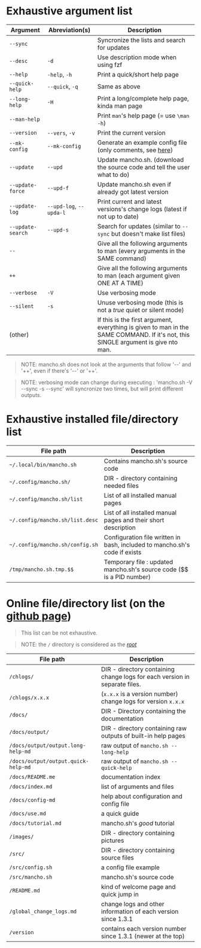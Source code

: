 # Exhaustive argument list

| Argument          | Abreviation(s)          | Description                                                                   |
|-------------------|-------------------------|-------------------------------------------------------------------------------|
| `--sync`          |                         | Syncronize the lists and search for updates                                   |
| `--desc`          | `-d`                    | Use description mode when using fzf                                           |
| `--help`          | `-help`, `-h`           | Print a quick/short help page                                                 |
| `--quick-help`    | `--quick`, `-q`         | Same as above                                                                 |
| `--long-help`     | `-H`                    | Print a long/complete help page, kinda man page                               |
| `--man-help`      |                         | Print `man`'s help page (= use `\man -h`)                                     |
| `--version`       | `--vers`, `-v`          | Print the current version                                                     |
| `--mk-config`     | `--mk-config`           | Generate an example config file (only comments, see [here](./config.md))      |
| `--update`        | `--upd`                 | Update mancho.sh. (download the source code and tell the user what to do)     |
| `--update-force`  | `--upd-f`               | Update mancho.sh even if already got latest version                           |
| `--update-log`    | `--upd-log`, `--upda-l` | Print current and latest versions's change logs (latest if not up to date)    |
| `--update-search` | `--upd-s`               | Search for updates (similar to `--sync` but doesn't make list files)          |
| `--`              |                         | Give all the following arguments to man (every arguments in the SAME command) |
| `++`              |                         | Give all the following arguments to man (each argument given ONE AT A TIME)   |
| `--verbose`       | `-V`                    | Use verbosing mode                                                            |
| `--silent`        | `-s`                    | Unuse verbosing mode (this is not a *true* quiet or silent mode)              |
| (other)           |                         | If this is the first argument, everything is given to man in the SAME COMMAND. If it's not, this SINGLE argument is give nto man.

> NOTE: mancho.sh does not look at the arguments that follow '--' and '++', even if there's '--' or '++'.

> NOTE: verbosing mode can change during  executing : 'mancho.sh -V --sync -s --sync' will syncronize two times, but will print different outputs.

# Exhaustive installed file/directory list

| File path                       | Description                                                                |
|---------------------------------|----------------------------------------------------------------------------|
| `~/.local/bin/mancho.sh`        | Contains mancho.sh's source code                                           |
| `~/.config/mancho.sh/`          | DIR - directory containing needed files                                    |
| `~/.config/mancho.sh/list`      | List of all installed manual pages                                         |
| `~/.config/mancho.sh/list.desc` | List of all installed manual pages and their short description             |
| `~/.config/mancho.sh/config.sh` | Configuration file written in bash, included to mancho.sh's code if exists |
| `/tmp/mancho.sh.tmp.$$`         | Temporary file : updated mancho.sh's source code ($$ is a PID number)      |

# Online file/directory list (on the [github page](https://github.com/lapingenieur/mancho.sh))

> This list can be not exhaustive.

> NOTE: the `/` directory is considered as the [*root*](https://github.com/lapingenieur/mancho.sh)

| File path                           | Description                                                                |
|-------------------------------------|----------------------------------------------------------------------------|
| `/chlogs/`                          | DIR - directory containing change logs for each version in separate files. |
| `/chlogs/x.x.x`                     | (`x.x.x` is a version number) change logs for version `x.x.x`              |
| `/docs/`                            | DIR - Directory containing the documentation                               |
| `/docs/output/`                     | DIR - directory containing raw outputs of built-in help pages              |
| `/docs/output/output.long-help-md`  | raw output of `mancho.sh --long-help`                                      |
| `/docs/output/output.quick-help-md` | raw output of `mancho.sh --quick-help`                                     |
| `/docs/README.me`                   | documentation index                                                        |
| `/docs/index.md`                    | list of arguments and files                                                |
| `/docs/config-md`                   | help about configuration and config file                                   |
| `/docs/use.md`                      | a quick guide                                                              |
| `/docs/tutorial.md`                 | mancho.sh's *good* tutorial                                                |
| `/images/`                          | DIR - directory containing pictures                                        |
| `/src/`                             | DIR - directory containing source files                                    |
| `/src/config.sh`                    | a config file example                                                      |
| `/src/mancho.sh`                    | mancho.sh's source code                                                    |
| `/README.md`                        | kind of welcome page and quick jump in                                     |
| `/global_change_logs.md`            | change logs and other information of each version since 1.3.1              |
| `/version`                          | contains each version number since 1.3.1 (newer at the top)                |
